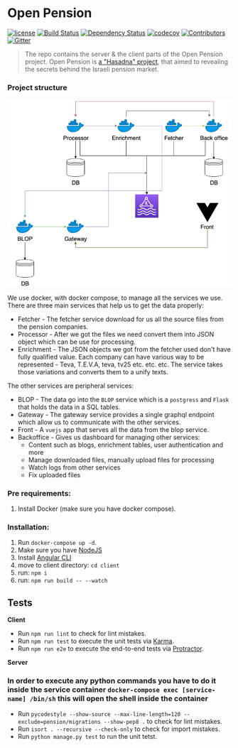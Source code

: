 # Open Pension

[![license][license-image]][license-url] [![Build Status][travis-image]][travis-url] [![Dependency Status][dependency-image]][dependency-url] [![codecov][codecov-image]][codecov-url] [![Contributors][contributors-image]][contributors-url] [![Gitter][gitter-image]][gitter-url]

> The repo contains the server & the client parts of the Open Pension project.
Open Pension is [a "Hasadna" project](http://www.hasadna.org.il/), that aimed to 
revealing the secrets behind the Israeli pension market.

### Project structure
![diagram](assets/diagram.png)

We use docker, with docker compose, to manage all the services we use. There are
three main services that help us to get the data properly:
* Fetcher - The fetcher service download for us all the source files from the 
pension companies.
* Processor - After we got the files we need convert them into JSON object which
can be use for processing.
* Enrichment - The JSON objects we got from the fetcher used don't have fully
qualified value. Each company can have various way to be represented - Teva,
T.E.V.A, teva, tv25 etc. etc. etc. The service takes those variations and 
converts them to a unify texts.

The other services are peripheral services:

* BLOP - The data go into the `BLOP` service which is a `postgress` and `Flask` 
that holds the data in a SQL tables.
* Gateway - The gateway service provides a single graphql endpoint which allow 
us to communicate with the other services.
* Front - A `vuejs` app that serves all the data from the blop service.
* Backoffice - Gives us dashboard for managing other services:
    * Content such as blogs, enrichment tables, user authentication and more
    * Manage downloaded files, manually upload files for processing 
    * Watch logs from other services
    * Fix uploaded files


### Pre requirements:

  1. Install Docker (make sure you have docker compose).

### Installation:

  1. Run `docker-compose up -d`.
  2. Make sure you have [NodeJS](nodejs.org)
  3. Install [Angular CLI](https://github.com/angular/angular-cli)
  4. move to client directory: `cd client`
  5. run: `npm i`
  6. run: `npm run build -- --watch`

## Tests

**Client**

  * Run `npm run lint` to check for lint mistakes.
  * Run `npm run test` to execute the unit tests via [Karma](https://karma-runner.github.io).
  * Run `npm run e2e` to execute the end-to-end tests via [Protractor](http://www.protractortest.org/).

**Server**

### In order to execute any python commands you have to do it inside the service container `docker-compose exec [service-name] /bin/sh` this will open the shell inside the container

  * Run `pycodestyle --show-source --max-line-length=120 --exclude=pension/migrations --show-pep8 .` to check for lint mistakes.
  * Run `isort . --recursive --check-only` to check for import mistakes.
  * Run `python manage.py test` to run the unit tetst.

[license-image]: https://img.shields.io/badge/license-MIT-blue.svg
[license-url]: https://github.com/hasadna/open_pension/blob/master/LICENSE
[travis-image]: https://travis-ci.org/hasadna/open_pension.svg?branch=master
[travis-url]: https://travis-ci.org/hasadna/open_pension
[dependency-image]: https://dependencyci.com/github/hasadna/open_pension/badge
[dependency-url]: https://dependencyci.com/github/hasadna/open_pension
[codecov-image]: https://codecov.io/gh/hasadna/open_pension/branch/master/graph/badge.svg
[codecov-url]: https://codecov.io/gh/hasadna/open_pension
[gitter-image]: https://img.shields.io/badge/Gitter-Join_the_chat_%E2%86%92-00d06f.svg
[gitter-url]: https://gitter.im/open-pension/Lobby?utm_source=badge&utm_medium=badge&utm_campaign=pr-badge&utm_content=badge
[contributors-image]: https://img.shields.io/github/contributors/hasadna/open_pension.svg
[contributors-url]: https://github.com/hasadna/open_pension/graphs/contributors
